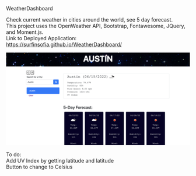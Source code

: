 WeatherDashboard
<br>

Check current weather in cities around the world, see 5 day forecast.
<br>
This project uses the OpenWeather API, Bootstrap, Fontawesome, JQuery, and Moment.js.
<br>
Link to Deployed Application:
https://surfinsofia.github.io/WeatherDashboard/



![screenshot](./assets/screenshot.png)

To do:
<br>
Add UV Index by getting latitude and latitude
<br>
Button to change to Celsius
